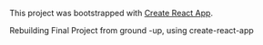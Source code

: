 This project was bootstrapped with [Create React App](https://github.com/facebookincubator/create-react-app).

Rebuilding Final Project from ground -up, using create-react-app
